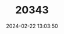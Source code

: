 ---
title: "20343"
category: "Somatochlora incurvata"
draft: false
date: 2024-02-22 13:03:50
languages:
  French: ["Cordulie Incurvée"]
  English: ["Incurvate Emerald"]
---